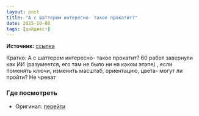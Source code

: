```yaml
---
layout: post
title: "А с шаттером интересно- такое прокатит?"
date: 2025-10-08
tags: [дайджест]
---
```


**Источник:** [ссылка](https://t.me/aboutstocks/90852)

Кратко: А с шаттером интересно- такое прокатит? 60 работ завернули как ИИ (разумеется, его там не было ни на каком этапе) , если поменять ключи, изменить масштаб, ориентацию, цвета- могут ли пройти? Не чреват

### Где посмотреть
- Оригинал: [перейти]({link})
